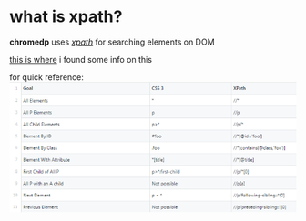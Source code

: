 # what is xpath?

**chromedp** uses _[xpath](https://developer.mozilla.org/en-US/docs/Web/XPath)_ for searching elements on DOM

[this is where](https://www.testim.io/blog/xpath-vs-css-selector-difference-choose/) i found some info on this

for quick reference:
![xpath-to-css-table-image](/xpath-to-css-table.png)

